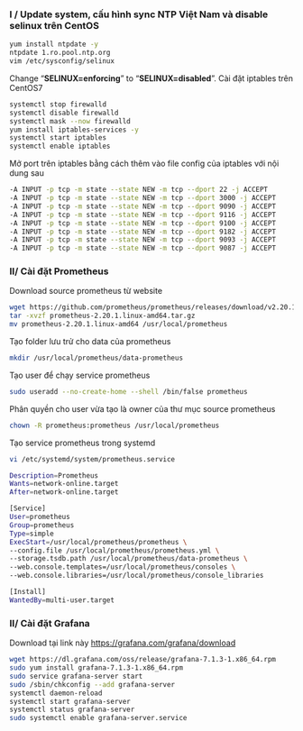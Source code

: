 ### I / Update system, cấu hình sync NTP Việt Nam và disable selinux trên CentOS
```bash
yum install ntpdate -y
ntpdate 1.ro.pool.ntp.org
vim /etc/sysconfig/selinux
```
Change “**SELINUX=enforcing**” to “**SELINUX=disabled**”.
Cài đặt iptables trên CentOS7
```bash
systemctl stop firewalld
systemctl disable firewalld
systemctl mask --now firewalld
yum install iptables-services -y
systemctl start iptables
systemctl enable iptables
```
Mở port trên iptables bằng cách thêm vào file config của iptables với nội dung sau
```bash
-A INPUT -p tcp -m state --state NEW -m tcp --dport 22 -j ACCEPT
-A INPUT -p tcp -m state --state NEW -m tcp --dport 3000 -j ACCEPT
-A INPUT -p tcp -m state --state NEW -m tcp --dport 9090 -j ACCEPT
-A INPUT -p tcp -m state --state NEW -m tcp --dport 9116 -j ACCEPT
-A INPUT -p tcp -m state --state NEW -m tcp --dport 9100 -j ACCEPT
-A INPUT -p tcp -m state --state NEW -m tcp --dport 9182 -j ACCEPT
-A INPUT -p tcp -m state --state NEW -m tcp --dport 9093 -j ACCEPT
-A INPUT -p tcp -m state --state NEW -m tcp --dport 9087 -j ACCEPT
```
### II/ Cài đặt Prometheus
Download source prometheus từ website
```bash
wget https://github.com/prometheus/prometheus/releases/download/v2.20.1/prometheus-2.20.1.linux-amd64.tar.gz
tar -xvzf prometheus-2.20.1.linux-amd64.tar.gz
mv prometheus-2.20.1.linux-amd64 /usr/local/prometheus
```
Tạo folder lưu trử cho data của prometheus
```bash
mkdir /usr/local/prometheus/data-prometheus
```
Tạo user để chạy service prometheus
```bash
sudo useradd --no-create-home --shell /bin/false prometheus
```
Phân quyền cho user vừa tạo là owner  của thư mục source prometheus
```bash
chown -R prometheus:prometheus /usr/local/prometheus
```

Tạo service prometheus trong systemd
```bash
vi /etc/systemd/system/prometheus.service
```

```bash
Description=Prometheus
Wants=network-online.target
After=network-online.target

[Service]
User=prometheus
Group=prometheus
Type=simple
ExecStart=/usr/local/prometheus/prometheus \
--config.file /usr/local/prometheus/prometheus.yml \
--storage.tsdb.path /usr/local/prometheus/data-prometheus \
--web.console.templates=/usr/local/prometheus/consoles \
--web.console.libraries=/usr/local/prometheus/console_libraries

[Install]
WantedBy=multi-user.target
```
### II/ Cài đặt Grafana
Download tại link này https://grafana.com/grafana/download
```bash
wget https://dl.grafana.com/oss/release/grafana-7.1.3-1.x86_64.rpm
sudo yum install grafana-7.1.3-1.x86_64.rpm
sudo service grafana-server start
sudo /sbin/chkconfig --add grafana-server
systemctl daemon-reload
systemctl start grafana-server
systemctl status grafana-server
sudo systemctl enable grafana-server.service
```
